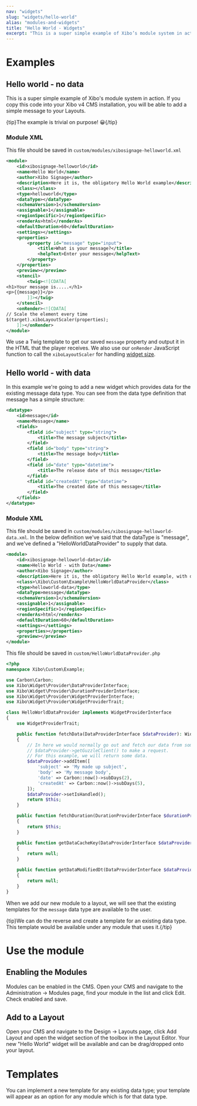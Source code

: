 ```yaml
---
nav: "widgets"
slug: "widgets/hello-world"
alias: "modules-and-widgets"
title: "Hello World - Widgets"
excerpt: "This is a super simple example of Xibo’s module system in action. If you copy this code into your Xibo v4 CMS installation, you will be able to add a simple message to your Layouts."
---
```


# Examples

## Hello world - no data
This is a super simple example of Xibo's module system in action. If you copy this code into your Xibo v4 CMS installation, you will be able to add a simple message to your Layouts.

{tip}The example is trivial on purpose! 😀️{/tip}

### Module XML
This file should be saved in `custom/modules/xibosignage-helloworld.xml`

```xml
<module>
    <id>xibosignage-helloworld</id>
    <name>Hello World</name>
    <author>Xibo Signage</author>
    <description>Here it is, the obligatory Hello World example</description>
    <class></class>
    <type>helloworld</type>
    <dataType></dataType>
    <schemaVersion>1</schemaVersion>
    <assignable>1</assignable>
    <regionSpecific>1</regionSpecific>
    <renderAs>html</renderAs>
    <defaultDuration>60</defaultDuration>
    <settings></settings>
    <properties>
        <property id="message" type="input">
            <title>What is your message?</title>
            <helpText>Enter your message</helpText>
        </property>
    </properties>
    <preview></preview>
    <stencil>
        <twig><![CDATA[
<h1>Your message is.....</h1>
<p>{{message}}</p>
        ]]></twig>
    </stencil>
    <onRender><![CDATA[
// Scale the element every time
$(target).xiboLayoutScaler(properties);
    ]]></onRender>
</module>
```

We use a Twig template to get our saved `message` property and output it in the HTML that the player receives. We also use our `onRender` JavaScript function to call the `xiboLayoutScaler` for handling [widget size](widget-sizing).


## Hello world - with data
In this example we're going to add a new widget which provides data for the existing message data type. You can see from the data type definition that message has a simple structure:

```xml
<datatype>
    <id>message</id>
    <name>Message</name>
    <fields>
        <field id="subject" type="string">
            <title>The message subject</title>
        </field>
        <field id="body" type="string">
            <title>The message body</title>
        </field>
        <field id="date" type="datetime">
            <title>The release date of this message</title>
        </field>
        <field id="createdAt" type="datetime">
            <title>The created date of this message</title>
        </field>
    </fields>
</datatype>
```

### Module XML
This file should be saved in `custom/modules/xibosignage-helloworld-data.xml`. In the below definition we've said that the dataType is "message", and we've defined a "HelloWorldDataProvider" to supply that data.

```xml
<module>
    <id>xibosignage-helloworld-data</id>
    <name>Hello World - with Data</name>
    <author>Xibo Signage</author>
    <description>Here it is, the obligatory Hello World example, with data</description>
    <class>\Xibo\Custom\Example\HelloWorldDataProvider</class>
    <type>helloworld-data</type>
    <dataType>message</dataType>
    <schemaVersion>1</schemaVersion>
    <assignable>1</assignable>
    <regionSpecific>1</regionSpecific>
    <renderAs>html</renderAs>
    <defaultDuration>60</defaultDuration>
    <settings></settings>
    <properties></properties>
    <preview></preview>
</module>
```

This file should be saved in `custom/HelloWorldDataProvider.php`

```php
<?php
namespace Xibo\Custom\Example;

use Carbon\Carbon;
use Xibo\Widget\Provider\DataProviderInterface;
use Xibo\Widget\Provider\DurationProviderInterface;
use Xibo\Widget\Provider\WidgetProviderInterface;
use Xibo\Widget\Provider\WidgetProviderTrait;

class HelloWorldDataProvider implements WidgetProviderInterface
{
    use WidgetProviderTrait;

    public function fetchData(DataProviderInterface $dataProvider): WidgetProviderInterface
    {
        // In here we would normally go out and fetch our data from somewhere, probably using the
        // $dataProvider->getGuzzleClient() to make a request.
        // For this example, we will return some data.
        $dataProvider->addItem([
            'subject' => 'My made up subject',
            'body' => 'My message body',
            'date' => Carbon::now()->subDays(2),
            'createdAt' => Carbon::now()->subDays(5),
        ]);
        $dataProvider->setIsHandled();
        return $this;
    }

    public function fetchDuration(DurationProviderInterface $durationProvider): WidgetProviderInterface
    {
        return $this;
    }

    public function getDataCacheKey(DataProviderInterface $dataProvider): ?string
    {
        return null;
    }

    public function getDataModifiedDt(DataProviderInterface $dataProvider): ?Carbon
    {
        return null;
    }
}
```

When we add our new module to a layout, we will see that the existing templates for the `message` data type are available to the user.

{tip}We can do the reverse and create a template for an existing data type. This template would be available under any module that uses it.{/tip} 

# Use the module
## Enabling the Modules
Modules can be enabled in the CMS. Open your CMS and navigate to the Administration -> Modules page, find your module in the list and click Edit. Check enabled and save.

## Add to a Layout
Open your CMS and navigate to the Design -> Layouts page, click Add Layout and open the widget section of the toolbox in the Layout Editor. Your new "Hello World" widget will be available and can be drag/dropped onto your layout.

# Templates
You can implement a new template for any existing data type; your template will appear as an option for any module which is for that data type.
